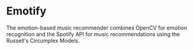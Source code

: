 # Emotify
The emotion-based music recommender combines OpenCV for emotion recognition and the Spotify API for music recommendations using the Russell's Circumplex Models.
